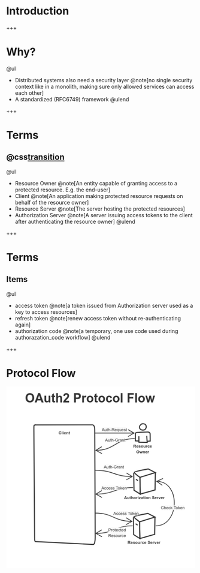 # Introduction

+++

# Why?

@ul
- Distributed systems also need a security layer @note[no single security context like in a monolith, making sure only allowed services can access each other]
- A standardized (RFC6749) framework
@ulend

+++
# Terms

## @css[transition](Players)
@ul

- Resource Owner @note[An entity capable of granting access to a protected resource. E.g. the end-user]
- Client @note[An application making protected resource requests on behalf of the resource owner]
- Resource Server @note[The server hosting the protected resources]
- Authorization Server @note[A server issuing access tokens to the client after authenticating the resource owner]
@ulend

+++ 
# Terms

## Items
@ul
- access token @note[a token issued from Authorization server used as a key to access resources]
- refresh token @note[renew access token without re-authenticating again]
- authorization code @note[a temporary, one use code used during authorazation_code workflow]
@ulend

+++

# Protocol Flow
![Protocol flow](assets/img/abstract%20OAuth2%20protocol%20flow.png)

